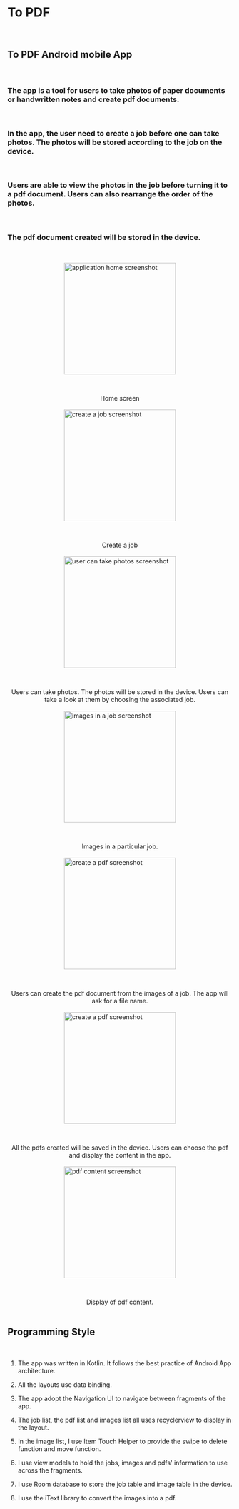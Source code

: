 # To PDF

&nbsp;
## To PDF Android mobile App
&nbsp;
&nbsp;
### The app is a tool for users to take photos of paper documents or handwritten notes and create pdf documents.
&nbsp;

### In the app, the user need to create a job before one can take photos. The photos will be stored according to the job on the device.
&nbsp;
### Users are able to view the photos in the job before turning it to a pdf document. Users can also rearrange the order of the photos.
&nbsp;
### The pdf document created will be stored in the device.
&nbsp;
&nbsp;

<img src="to_pdf_01.jpg" alt="application home screenshot" style="width:250px; margin-left: auto; margin-right: auto; display: block;" />

&nbsp;
<center> Home screen </center>
&nbsp;

<img src="to_pdf_02.jpg" alt="create a job screenshot" style="width:250px; margin-left: auto; margin-right: auto; display: block;" />

&nbsp;
<center> Create a job </center>
&nbsp;

<img src="to_pdf_05.jpg" alt="user can take photos screenshot" style="width:250px; margin-left: auto; margin-right: auto; display: block;" />

&nbsp;
<center> Users can take photos.  The photos will be stored in the device.  Users can take a look at them by choosing the associated job.   </center>
&nbsp;

<img src="to_pdf_06.jpg" alt="images in a job screenshot" style="width:250px; margin-left: auto; margin-right: auto; display: block;" />

&nbsp;
<center> Images in a particular job.   </center>
&nbsp;

<img src="to_pdf_07.jpg" alt="create a pdf screenshot" style="width:250px; margin-left: auto; margin-right: auto; display: block;" />

&nbsp;
<center> Users can create the pdf document from the images of a job.  The app will ask for a file name.   </center>
&nbsp;

<img src="to_pdf_03.jpg" alt="create a pdf screenshot" style="width:250px; margin-left: auto; margin-right: auto; display: block;" />

&nbsp;
<center> All the pdfs created will be saved in the device.  Users can choose the pdf and display the content in the app.   </center>
&nbsp;

<img src="to_pdf_08.jpg" alt="pdf content screenshot" style="width:250px; margin-left: auto; margin-right: auto; display: block;" />

&nbsp;
<center> Display of pdf content.   </center>
&nbsp;
&nbsp;

## Programming Style

&nbsp;

1. The app was written in Kotlin.  It follows the best practice of Android App architecture.  

2. All the layouts use data binding.  

3. The app adopt the Navigation UI to navigate between fragments of the app.

4. The job list, the pdf list and images list all uses recyclerview to display in the layout.  

5. In the image list, I use Item Touch Helper to provide the swipe to delete function and move function.  

6. I use view models to hold the jobs, images and pdfs' information to use across the fragments.

7. I use Room database to store the job table and image table in the device.

8. I use the iText library to convert the images into a pdf.



